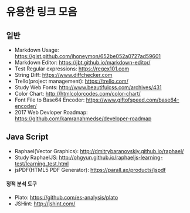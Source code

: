 # 유용한 링크 모음
## 일반
* Markdown Usage: https://gist.github.com/ihoneymon/652be052a0727ad59601
* Markdown Editor: https://jbt.github.io/markdown-editor/
* Test Regular expressions: https://regex101.com
* String Diff: https://www.diffchecker.com
* Trello(project management): https://trello.com/
* Study Web Fonts: http://www.beautifulcss.com/archives/431
* Color Chart: http://htmlcolorcodes.com/color-chart/
* Font File to Base64 Encoder: https://www.giftofspeed.com/base64-encoder/
* 2017 Web Devloper Roadmap: https://github.com/kamranahmedse/developer-roadmap

## Java Script
* Raphael(Vector Graphics): http://dmitrybaranovskiy.github.io/raphael/
* Study RaphaelJS: http://ohgyun.github.io/raphaeljs-learning-test/learning_test.html
* jsPDF(HTML5 PDF Generator): https://parall.ax/products/jspdf

#### 정적 분석 도구
* Plato: https://github.com/es-analysis/plato
* JSHint: http://jshint.com/

